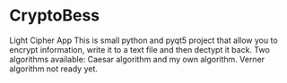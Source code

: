 # CryptoBess
Light Cipher App
This is small python and pyqt5 project that allow you to encrypt information, write it to a text file and then dectypt it back.
Two algorithms available: Caesar algorithm and my own algorithm.
Verner algorithm not ready yet.
